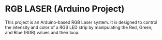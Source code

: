 # RGB LASER (Arduino Project)

This project is an Arduino-based RGB Laser system. It is designed to control the intensity and color of a RGB LED strip by manipulating the Red, Green, and Blue (RGB) values and their loop. 
